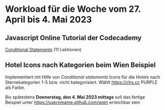 # Workload für die Woche vom 27. April bis 4. Mai 2023

## Javascript Online Tutorial der Codecademy

[Conditional Statements](https://www.codecademy.com/courses/introduction-to-javascript/lessons/control-flow) (11 Lektionen)

## Hotel Icons nach Kategorien beim Wien Beispiel

Implementiert mit Hilfe von *Conditional statements* Icons für die Hotels nach Sternekategorien 1-5 bzw. nicht kategorisiert. Wählt <https://clrs.cc> PURPLE als Farbe.

Bis spätestens **Donnerstag, den 4. Mai 2023 mittags** soll das fertige Beispiel unter https://usernmame.github.com/wien erreichbar sein

